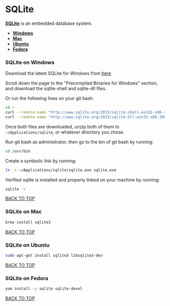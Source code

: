SQLite
======
[**SQLite**](http://www.sqlite.org) is an embedded database system.

* [**Windows**](#sqlite-on-windows)
* [**Mac**](#sqlite-on-mac)
* [**Ubuntu**](#sqlite-on-ubuntu)
* [**Fedora**](#sqlite-on-fedora)

### SQLite on Windows
Download the latest SQLite for Windows from [here](http://www.sqlite.org/download.html)

Scroll down the page to the "Precompiled Binaries for Windows" section, and download the sqlite-shell and sqlite-dll files.

Or run the following lines on your git bash:
```sh
cd ~
curl --remote-name "http://www.sqlite.org/2015/sqlite-shell-win32-x86-3081000.zip"
curl --remote-name "http://www.sqlite.org/2015/sqlite-dll-win32-x86-3081000.zip"
```

Once both files are downloaded, unzip both of them to `~/Applications/sqlite`, or whatever directory you chose.

Run git bash as administrator, then go to the bin of git bash by running:
```sh
cd /usr/bin
```

Create a symbolic link by running:
```sh
ln -s ~/Applications/sqlite/sqlite.exe sqlite.exe
```

Verified sqlite is installed and properly linked on your machine by running:
```sh
sqlite -v
```
[BACK TO TOP](https://github.com/ctrl-alt-del/devenv)


### SQLite on Mac
```sh
brew install sqlite3
```
[BACK TO TOP](https://github.com/ctrl-alt-del/devenv)


### SQLite on Ubuntu
```sh
sudo apt-get install sqlite3 libsqlite3-dev
```
[BACK TO TOP](https://github.com/ctrl-alt-del/devenv)


### SQLite on Fedora
```sh
yum install -y sqlite sqlite-devel
```
[BACK TO TOP](https://github.com/ctrl-alt-del/devenv)
